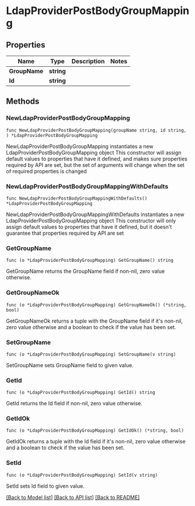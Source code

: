 # LdapProviderPostBodyGroupMapping

## Properties

Name | Type | Description | Notes
------------ | ------------- | ------------- | -------------
**GroupName** | **string** |  | 
**Id** | **string** |  | 

## Methods

### NewLdapProviderPostBodyGroupMapping

`func NewLdapProviderPostBodyGroupMapping(groupName string, id string, ) *LdapProviderPostBodyGroupMapping`

NewLdapProviderPostBodyGroupMapping instantiates a new LdapProviderPostBodyGroupMapping object
This constructor will assign default values to properties that have it defined,
and makes sure properties required by API are set, but the set of arguments
will change when the set of required properties is changed

### NewLdapProviderPostBodyGroupMappingWithDefaults

`func NewLdapProviderPostBodyGroupMappingWithDefaults() *LdapProviderPostBodyGroupMapping`

NewLdapProviderPostBodyGroupMappingWithDefaults instantiates a new LdapProviderPostBodyGroupMapping object
This constructor will only assign default values to properties that have it defined,
but it doesn't guarantee that properties required by API are set

### GetGroupName

`func (o *LdapProviderPostBodyGroupMapping) GetGroupName() string`

GetGroupName returns the GroupName field if non-nil, zero value otherwise.

### GetGroupNameOk

`func (o *LdapProviderPostBodyGroupMapping) GetGroupNameOk() (*string, bool)`

GetGroupNameOk returns a tuple with the GroupName field if it's non-nil, zero value otherwise
and a boolean to check if the value has been set.

### SetGroupName

`func (o *LdapProviderPostBodyGroupMapping) SetGroupName(v string)`

SetGroupName sets GroupName field to given value.


### GetId

`func (o *LdapProviderPostBodyGroupMapping) GetId() string`

GetId returns the Id field if non-nil, zero value otherwise.

### GetIdOk

`func (o *LdapProviderPostBodyGroupMapping) GetIdOk() (*string, bool)`

GetIdOk returns a tuple with the Id field if it's non-nil, zero value otherwise
and a boolean to check if the value has been set.

### SetId

`func (o *LdapProviderPostBodyGroupMapping) SetId(v string)`

SetId sets Id field to given value.



[[Back to Model list]](../README.md#documentation-for-models) [[Back to API list]](../README.md#documentation-for-api-endpoints) [[Back to README]](../README.md)


